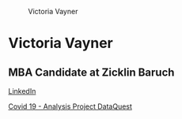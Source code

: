 
 <figure>
   <figcaption>Victoria Vayner</figcaption>
</figure> 

# Victoria Vayner 
## MBA Candidate at Zicklin Baruch 


[LinkedIn](https://www.linkedin.com/in/victoriavayner/)


[Covid 19 - Analysis Project DataQuest](https://github.com/vikivayner/covid19analysis/blob/main/COVID19%20Analysis.R)
